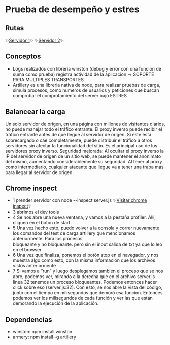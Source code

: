 # Prueba de desempeño y estres

## Rutas
✨[Servidor 1](http://localhost:8080/)✨
✨[Servidor 2](http://localhost:8081/)✨

## Conceptos
-  Logs realizados con libreria winston (debug y error con una funcion de suma como prueba) registra actividad de la aplicacion => SOPORTE PARA MULTIPLES TRANSPORTES
-  Artillery es una libreria nativa de node, para realizar pruebas de carga, simula procesos, como numeros de usuarios y peticiones que buscan comprobar el comprotamiento del server bajo ESTRES

## Balancear la carga
Un solo servidor de origen, en una página con millones de visitantes diarios, no puede manejar todo el tráfico entrante.
El proxy inverso puede recibir el tráfico entrante antes de que llegue al servidor de origen. Si este está sobrecargado o cae completamente, puede distribuir el tráfico a otros servidores sin afectar la funcionalidad del sitio. Es el principal uso de los servidores proxy inverso.
Seguridad mejorada: Al ocultar el proxy inverso la IP del servidor de origen de un sitio web, se puede mantener el anonimato del mismo, aumentando considerablemente su seguridad. Al tener al proxy como intermediario, cualquier atacante que llegue va a tener una traba más para llegar al servidor de origen.


## Chrome inspect

- 1 prender servidor con node --inspect server.js
✨[Visitar chrome inspect](chrome://inspect)✨
- 3 abrimos el dev tools
- 4 Se nos abre una nueva ventana, y vamos a la pestaña profiler. Allí, cliqueo en el botón de start.
- 5 Una vez hecho esto, puedo volver a la consola y correr nuevamente los comandos del test de carga artillery que mencionamos anteriormente. Para los procesos   
  bloqueante y no bloqueante.
  pero sin el input salida de txt ya que lo leo en el browser
- 6 Una vez que finaliza, ponemos el botón stop en el navegador, y nos muestra algo como esto, con la misma información que los archivos vistos anteriormente
- 7 Si vamos a “run” y luego desplegamos también el proceso que se nos abre, podemos ver, mirando a la derecha que en el archivo server.js línea 32 tenemos un proceso bloqueantes.
Podemos entonces hacer click sobre eso (server.js:32).
Con esto, se nos abre la vista del código, junto con el tiempo en milisegundos que demoró esa función.
Entonces podemos ver los milisegundos de cada función y ver las que están demorando la ejecución de la aplicación.


## Dependencias
- winston: npm install winston
- armery: npm install -g artillery
